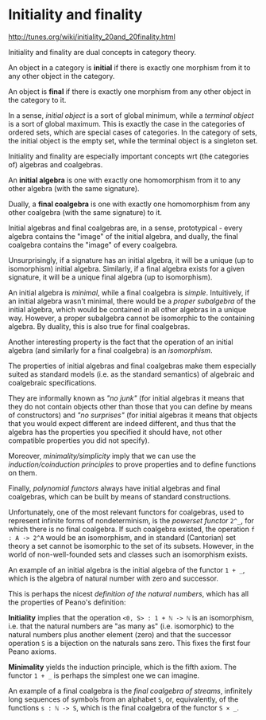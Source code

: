 # Initiality and finality

http://tunes.org/wiki/initiality_20and_20finality.html

Initiality and finality are dual concepts in category theory. 

An object in a category is **initial** if there is exactly one morphism from it to any other object in the category.

An object is **final** if there is exactly one morphism from any other object in the category to it.

In a sense, *initial object* is a sort of global minimum, while a *terminal object* is a sort of global maximum. This is exactly the case in the categories of ordered sets, which are special cases of categories. In the category of sets, the initial object is the empty set, while the terminal object is a singleton set.

Initiality and finality are especially important concepts wrt (the categories of) algebras and coalgebras.

An **initial algebra** is one with exactly one homomorphism from it to any other algebra (with the same signature).

Dually, a **final coalgebra** is one with exactly one homomorphism from any other coalgebra (with the same signature) to it.

Initial algebras and final coalgebras are, in a sense, prototypical - every algebra contains the "image" of the initial algebra, and dually, the final coalgebra contains the "image" of every coalgebra.

Unsurprisingly, if a signature has an initial algebra, it will be a unique (up to isomorphism) initial algebra. Similarly, if a final algebra exists for a given signature, it will be a unique final algebra (up to isomorphism).

An initial algebra is *minimal*, while a final coalgebra is *simple*. Intuitively, if an initial algebra wasn't minimal, there would be a *proper subalgebra* of the initial algebra, which would be contained in all other algebras in a unique way. However, a proper subalgebra cannot be isomorphic to the containing algebra. By duality, this is also true for final coalgebras.

Another interesting property is the fact that the operation of an initial algebra (and similarly for a final coalgebra) is an *isomorphism*.

The properties of initial algebras and final coalgebras make them especially suited as standard models (i.e. as the standard semantics) of algebraic and coalgebraic specifications.

They are informally known as *"no junk"* (for initial algebras it means that they do not contain objects other than those that you can define by means of constructors) and *"no surprises"* (for initial algebras it means that objects that you would expect different are indeed different, and thus that the algebra has the properties you specified it should have, not other compatible properties you did not specify).

Moreover, *minimality/simplicity* imply that we can use the *induction/coinduction principles* to prove properties and to define functions on them.

Finally, *polynomial functors* always have initial algebras and final coalgebras, which can be built by means of standard constructions.

Unfortunately, one of the most relevant functors for coalgebras, used to represent infinite forms of nondeterminism, is the *powerset functor* `2^_`, for which there is no final coalgebra. If such coalgebra existed, the operation `f : A -> 2^A` would be an isomorphism, and in standard (Cantorian) set theory a set cannot be isomorphic to the set of its subsets. However, in the world of non-well-founded sets and classes such an isomorphism exists.

An example of an initial algebra is the initial algebra of the functor `1 + _`, which is the algebra of natural number with zero and successor.

This is perhaps the nicest *definition of the natural numbers*, which has all the properties of Peano's definition:

**Initiality** implies that the operation `<0, S> : 1 + ℕ -> ℕ` is an isomorphism, i.e. that the natural numbers are "as many as" (i.e. isomorphic) to the natural numbers plus another element (zero) and that the successor operation `S` is a bijection on the naturals sans zero. This fixes the first four Peano axioms.

**Minimality** yields the induction principle, which is the fifth axiom. The functor `1 + _` is perhaps the simplest one we can imagine.

An example of a final coalgebra is the *final coalgebra of streams*, infinitely long sequences of symbols from an alphabet `S`, or, equivalently, of the functions `s : ℕ -> S`, which is the final coalgebra of the functor `S × _`.
